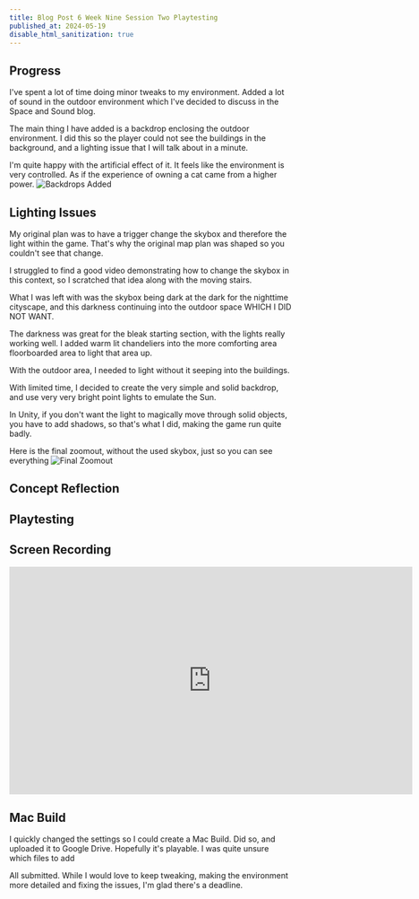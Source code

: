 ```yaml
---
title: Blog Post 6 Week Nine Session Two Playtesting
published_at: 2024-05-19
disable_html_sanitization: true
---
```

## Progress
I've spent a lot of time doing minor tweaks to my environment. Added a lot of sound in the outdoor environment which I've decided to discuss in the Space and Sound blog.

The main thing I have added is a backdrop enclosing the outdoor environment. I did this so the player could not see the buildings in the background, and a lighting issue that I will talk about in a minute. 

I'm quite happy with the artificial effect of it. It feels like the environment is very controlled. As if the experience of owning a cat came from a higher power. 
![Backdrops Added](/w09s2/cat.PNG)

## Lighting Issues
My original plan was to have a trigger change the skybox and therefore the light within the game. That's why the original map plan was shaped so you couldn't see that change.

I struggled to find a good video demonstrating how to change the skybox in this context, so I scratched that idea along with the moving stairs. 

What I was left with was the skybox being dark at the dark for the nighttime cityscape, and this darkness continuing into the outdoor space WHICH I DID NOT WANT. 

The darkness was great for the bleak starting section, with the lights really working well. I added warm lit chandeliers into the more comforting area floorboarded area to light that area up. 

With the outdoor area, I needed to light without it seeping into the buildings. 

With limited time, I decided to create the very simple and solid backdrop, and use very very bright point lights to emulate the Sun.

In Unity, if you don't want the light to magically move through solid objects, you have to add shadows, so that's what I did, making the game run quite badly.

Here is the final zoomout, without the used skybox, just so you can see everything
![Final Zoomout](/w09s2/zoomout.PNG)


## Concept Reflection


## Playtesting


## Screen Recording
<iframe width="720" height="406" src="https://www.youtube.com/embed/8EpWjEEvhUU" title="DMS1 Assignment 3 Output" frameborder="0" allow="accelerometer; autoplay; clipboard-write; encrypted-media; gyroscope; picture-in-picture; web-share" referrerpolicy="strict-origin-when-cross-origin" allowfullscreen></iframe>



## Mac Build
I quickly changed the settings so I could create a Mac Build. Did so, and uploaded it to Google Drive. Hopefully it's playable. I was quite unsure which files to add

All submitted. While I would love to keep tweaking, making the environment more detailed and fixing the issues, I'm glad there's a deadline.